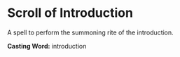 # Scroll of Introduction

A spell to perform the summoning rite of the introduction.

**Casting Word:** introduction
